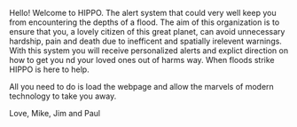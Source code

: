 Hello! Welcome to HIPPO. The alert system that could very well keep you from encountering the depths of a flood. 
The aim of this organization is to ensure that you, a lovely citizen of this great planet, can avoid unnecessary hardship, pain 
and death due to inefficent and spatially irelevent warnings. 
With this system you will receive personalized alerts and explict direction on how to get you nd your loved ones out of harms way. 
When floods strike HIPPO is here to help. 

All you need to do is load the webpage and allow the marvels of modern technology to take you away.

Love,
Mike, Jim and Paul
